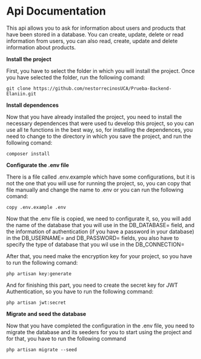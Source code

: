 # Api Documentation

This api allows you to ask for information about users and products that have been stored in a database.
You can create, update, delete or read information from users, you can also read, create, update and delete information about products.

**Install the project**

First, you have to select the folder in which you will install the project.
Once you have selected the folder, run the following comand:

    git clone https://github.com/nestorrecinosUCA/Prueba-Backend-Elaniin.git

**Install dependences**

Now that you have already installed the project, you need to install the necessary dependences that were used tu develop this project, so you can use all te functions in the best way, so, for installing the dependences, you need to change to the directory in which you save the project, and run the following comand:

    composer install

**Configurate the .env file**

There is a file called .env.example which have some configurations, but it is not the one that you will use for running the project, so, you can copy that file manually and change the name to .env or you can run the following comand:

    copy .env.example .env

Now that the .env file is copied, we need to configurate it, so, you will add the name of the database that you will use in the DB_DATABASE= field, and the information of authentication (if you have a password in your database) in the DB_USERNAME= and DB_PASSWORD= fields, you also have to specify the type of database that you wil use in the DB_CONNECTION= 

After that, you need make the encryption key for your project, so you have to run the following comand:

    php artisan key:generate

And for finishing this part, you need to create the secret key for JWT Authentication, so you have to run the following command:

    php artisan jwt:secret

**Migrate and seed the database**

Now that you have completed the configuration in the .env file, you need to migrate the database and its seeders for you to start using the project and for that, you have to run the following command

    php artisan migrate --seed